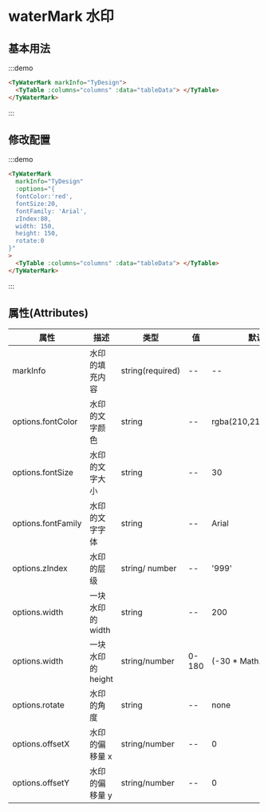 # waterMark 水印

## 基本用法

:::demo

```html
<TyWaterMark markInfo="TyDesign">
  <TyTable :columns="columns" :data="tableData"> </TyTable>
</TyWaterMark>
```

:::

## 修改配置

:::demo

```html
<TyWaterMark
  markInfo="TyDesign"
  :options="{
  fontColor:'red',
  fontSize:20,
  fontFamily: 'Arial',
  zIndex:80,
  width: 150,
  height: 150,
  rotate:0
}"
>
  <TyTable :columns="columns" :data="tableData"> </TyTable>
</TyWaterMark>
```

:::

## 属性(Attributes)

<div class="listTb">

| 属性               | 描述              | 类型             | 值    | 默认                   |
| ------------------ | ----------------- | ---------------- | ----- | ---------------------- |
| markInfo           | 水印的填充内容    | string(required) | --    | --                     |
| options.fontColor  | 水印的文字颜色    | string           | --    | rgba(210,210,230,0.7)  |
| options.fontSize   | 水印的文字大小    | string           | --    | 30                     |
| options.fontFamily | 水印的文字字体    | string           | --    | Arial                  |
| options.zIndex     | 水印的层级        | string/ number   | --    | '999'                  |
| options.width      | 一块水印的 width  | string           | --    | 200                    |
| options.width      | 一块水印的 height | string/number    | 0-180 | (-30 \* Math.PI) / 180 |
| options.rotate     | 水印的角度        | string           | --    | none                   |
| options.offsetX    | 水印的偏移量 x    | string/number    | --    | 0                      |
| options.offsetY    | 水印的偏移量 y    | string/number    | --    | 0                      |

</div>

<script setup>
  const columns = [
  { title: '姓名', key: 'name' },
  { title: '年龄', key: 'age' },
  { title: '地址', key: 'address' }
]
const tableData = [
  {
    name: '张三',
    age: '18',
    address: '南京'
  },
  {
    name: '李四',
    age: '18',
    address: '上海'
  },
  {
    name: '张二麻子',
    age: '18',
    address: '长春'
  },
    {
    name: '张二麻子',
    age: '18',
    address: '长春'
  },
    {
    name: '张二麻子',
    age: '18',
    address: '长春'
  },
    {
    name: '张二麻子',
    age: '18',
    address: '长春'
  },
]
</script>
